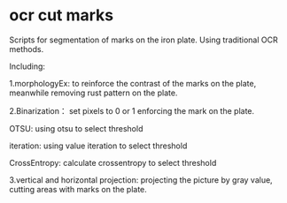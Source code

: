 # ocr cut marks

Scripts for segmentation of marks on the iron plate. Using traditional OCR methods.

Including:


1.morphologyEx: to reinforce the contrast of the marks on the plate, meanwhile removing rust pattern on the plate.


2.Binarization： set pixels to 0 or 1 enforcing the mark on the plate.

OTSU: using otsu to select threshold

iteration: using value iteration to select threshold

CrossEntropy: calculate crossentropy to select threshold

3.vertical and horizontal projection: projecting the picture by gray value, cutting areas with marks on the plate. 

